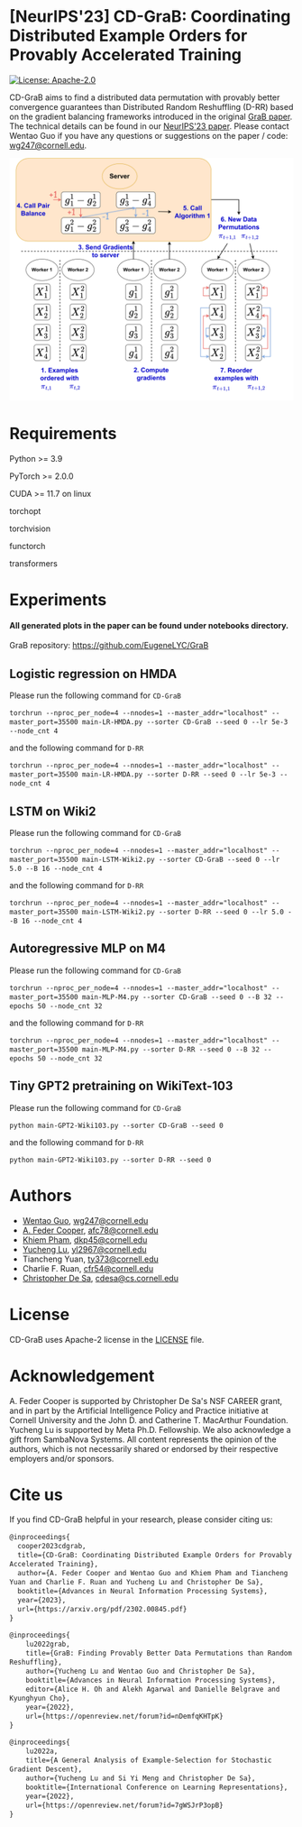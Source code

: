 # [NeurIPS'23] CD-GraB: Coordinating Distributed Example Orders for Provably Accelerated Training
[![License: Apache-2.0](https://img.shields.io/badge/License-Apache-2.svg)](https://opensource.org/licenses/Apache-2.0)

CD-GraB aims to find a distributed data permutation with provably better convergence guarantees than Distributed Random Reshuffling (D-RR) based on the gradient balancing frameworks introduced in the original [GraB paper](https://arxiv.org/pdf/2205.10733.pdf). The technical details can be found in our [NeurIPS'23 paper](https://arxiv.org/pdf/2302.00845.pdf). Please contact Wentao Guo if you have any questions or suggestions on the paper / code: wg247@cornell.edu. 

![CD-GraB](CD-GraB.png)

# Requirements
Python >= 3.9

PyTorch >= 2.0.0

CUDA >= 11.7 on linux

torchopt

torchvision

functorch

transformers

# Experiments

#### All generated plots in the paper can be found under notebooks directory.

GraB repository: https://github.com/EugeneLYC/GraB

## Logistic regression on HMDA
Please run the following command for `CD-GraB`
```
torchrun --nproc_per_node=4 --nnodes=1 --master_addr="localhost" --master_port=35500 main-LR-HMDA.py --sorter CD-GraB --seed 0 --lr 5e-3 --node_cnt 4
```

and the following command for `D-RR`
```
torchrun --nproc_per_node=4 --nnodes=1 --master_addr="localhost" --master_port=35500 main-LR-HMDA.py --sorter D-RR --seed 0 --lr 5e-3 --node_cnt 4
```

## LSTM on Wiki2

Please run the following command for `CD-GraB`
```
torchrun --nproc_per_node=4 --nnodes=1 --master_addr="localhost" --master_port=35500 main-LSTM-Wiki2.py --sorter CD-GraB --seed 0 --lr 5.0 --B 16 --node_cnt 4
```

and the following command for `D-RR`
```
torchrun --nproc_per_node=4 --nnodes=1 --master_addr="localhost" --master_port=35500 main-LSTM-Wiki2.py --sorter D-RR --seed 0 --lr 5.0 --B 16 --node_cnt 4
```


## Autoregressive MLP on M4

Please run the following command for `CD-GraB`
```
torchrun --nproc_per_node=4 --nnodes=1 --master_addr="localhost" --master_port=35500 main-MLP-M4.py --sorter CD-GraB --seed 0 --B 32 --epochs 50 --node_cnt 32
```

and the following command for `D-RR`
```
torchrun --nproc_per_node=4 --nnodes=1 --master_addr="localhost" --master_port=35500 main-MLP-M4.py --sorter D-RR --seed 0 --B 32 --epochs 50 --node_cnt 32
```


## Tiny GPT2 pretraining on WikiText-103
Please run the following command for `CD-GraB`
```
python main-GPT2-Wiki103.py --sorter CD-GraB --seed 0
```

and the following command for `D-RR`
```
python main-GPT2-Wiki103.py --sorter D-RR --seed 0
```



# Authors
 - [Wentao Guo](http://wentaoguo.me/), wg247@cornell.edu
 - [A. Feder Cooper](https://afedercooper.info/), afc78@cornell.edu
 - [Khiem Pham](https://scholar.google.com/citations?user=NSkcWG0AAAAJ&hl=en), dkp45@cornell.edu
 - [Yucheng Lu](https://eugenelyc.github.io/), yl2967@cornell.edu
 - Tiancheng Yuan, ty373@cornell.edu 
 - Charlie F. Ruan, cfr54@cornell.edu
 - [Christopher De Sa](https://www.cs.cornell.edu/~cdesa/), cdesa@cs.cornell.edu


# License
CD-GraB uses Apache-2 license in the [LICENSE](https://github.com/GarlGuo/CD-GraB/blob/main/LICENSE) file.


# Acknowledgement
A. Feder Cooper is supported by Christopher De Sa's NSF CAREER grant, and in part by the Artificial Intelligence Policy and Practice initiative at Cornell University and the John D. and Catherine T. MacArthur Foundation. Yucheng Lu is supported by Meta Ph.D. Fellowship. We also acknowledge a gift from SambaNova Systems. All content represents the opinion of the authors, which is not necessarily shared or endorsed by their respective employers and/or sponsors.


# Cite us

If you find CD-GraB helpful in your research, please consider citing us:

```
@inproceedings{
  cooper2023cdgrab,
  title={CD-GraB: Coordinating Distributed Example Orders for Provably Accelerated Training},
  author={A. Feder Cooper and Wentao Guo and Khiem Pham and Tiancheng Yuan and Charlie F. Ruan and Yucheng Lu and Christopher De Sa},
  booktitle={Advances in Neural Information Processing Systems},
  year={2023},
  url={https://arxiv.org/pdf/2302.00845.pdf}
}
```
```
@inproceedings{
    lu2022grab,
    title={GraB: Finding Provably Better Data Permutations than Random Reshuffling},
    author={Yucheng Lu and Wentao Guo and Christopher De Sa},
    booktitle={Advances in Neural Information Processing Systems},
    editor={Alice H. Oh and Alekh Agarwal and Danielle Belgrave and Kyunghyun Cho},
    year={2022},
    url={https://openreview.net/forum?id=nDemfqKHTpK}
}
```
```
@inproceedings{
    lu2022a,
    title={A General Analysis of Example-Selection for Stochastic Gradient Descent},
    author={Yucheng Lu and Si Yi Meng and Christopher De Sa},
    booktitle={International Conference on Learning Representations},
    year={2022},
    url={https://openreview.net/forum?id=7gWSJrP3opB}
}
```
